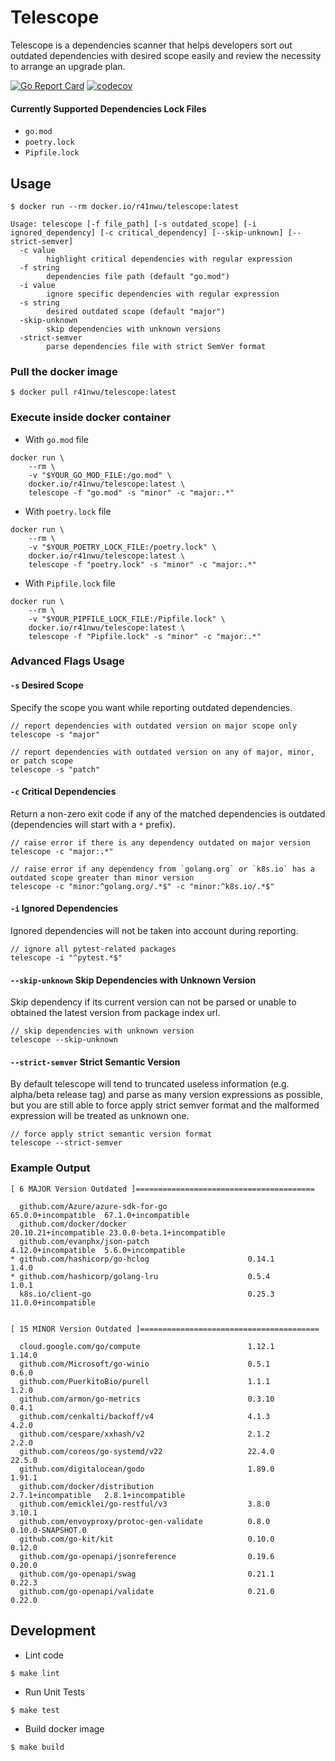 # Telescope

Telescope is a dependencies scanner that helps developers sort out outdated dependencies with desired scope easily and review the necessity to arrange an upgrade plan.

[![Go Report Card](https://goreportcard.com/badge/github.com/rainrainwu/telescope)](https://goreportcard.com/report/github.com/rainrainwu/telescope)
[![codecov](https://codecov.io/gh/RainrainWu/telescope/branch/master/graph/badge.svg?token=4HWXOZEIsG)](https://codecov.io/gh/RainrainWu/telescope)

#### Currently Supported Dependencies Lock Files
- `go.mod`
- `poetry.lock`
- `Pipfile.lock`

## Usage
```
$ docker run --rm docker.io/r41nwu/telescope:latest

Usage: telescope [-f file_path] [-s outdated_scope] [-i ignored_dependency] [-c critical_dependency] [--skip-unknown] [--strict-semver]
  -c value
        highlight critical dependencies with regular expression
  -f string
        dependencies file path (default "go.mod")
  -i value
        ignore specific dependencies with regular expression
  -s string
        desired outdated scope (default "major")
  -skip-unknown
        skip dependencies with unknown versions
  -strict-semver
        parse dependencies file with strict SemVer format
```

### Pull the docker image
```
$ docker pull r41nwu/telescope:latest
```

### Execute inside docker container

- With `go.mod` file
```
docker run \
    --rm \
    -v "$YOUR_GO_MOD_FILE:/go.mod" \
    docker.io/r41nwu/telescope:latest \
    telescope -f "go.mod" -s "minor" -c "major:.*"
```

- With `poetry.lock` file
```
docker run \
    --rm \
    -v "$YOUR_POETRY_LOCK_FILE:/poetry.lock" \
    docker.io/r41nwu/telescope:latest \
    telescope -f "poetry.lock" -s "minor" -c "major:.*"
```

- With `Pipfile.lock` file
```
docker run \
    --rm \
    -v "$YOUR_PIPFILE_LOCK_FILE:/Pipfile.lock" \
    docker.io/r41nwu/telescope:latest \
    telescope -f "Pipfile.lock" -s "minor" -c "major:.*"
```

### Advanced Flags Usage

#### `-s` Desired Scope
Specify the scope you want while reporting outdated dependencies.
```
// report dependencies with outdated version on major scope only
telescope -s "major"

// report dependencies with outdated version on any of major, minor, or patch scope
telescope -s "patch"
```

#### `-c` Critical Dependencies
Return a non-zero exit code if any of the matched dependencies is outdated (dependencies will start with a `*` prefix).
```
// raise error if there is any dependency outdated on major version
telescope -c "major:.*"

// raise error if any dependency from `golang.org` or `k8s.io` has a outdated scope greater than minor version
telescope -c "minor:^golang.org/.*$" -c "minor:^k8s.io/.*$"
```

#### `-i` Ignored Dependencies
Ignored dependencies will not be taken into account during reporting.
```
// ignore all pytest-related packages
telescope -i "^pytest.*$"
```

#### `--skip-unknown` Skip Dependencies with Unknown Version
Skip dependency if its current version can not be parsed or unable to obtained the latest version from package index url.
```
// skip dependencies with unknown version
telescope --skip-unknown
```

#### `--strict-semver` Strict Semantic Version
By default telescope will tend to truncated useless information (e.g. alpha/beta release tag) and parse as many version expressions as possible, but you are still able to force apply strict semver format and the malformed expression will be treated as unknown one.
```
// force apply strict semantic version format
telescope --strict-semver
```

### Example Output
```
[ 6 MAJOR Version Outdated ]========================================

  github.com/Azure/azure-sdk-for-go                  65.0.0+incompatible  67.1.0+incompatible 
  github.com/docker/docker                           20.10.21+incompatible 23.0.0-beta.1+incompatible
  github.com/evanphx/json-patch                      4.12.0+incompatible  5.6.0+incompatible  
* github.com/hashicorp/go-hclog                      0.14.1               1.4.0               
* github.com/hashicorp/golang-lru                    0.5.4                1.0.1               
  k8s.io/client-go                                   0.25.3               11.0.0+incompatible 


[ 15 MINOR Version Outdated ]========================================

  cloud.google.com/go/compute                        1.12.1               1.14.0              
  github.com/Microsoft/go-winio                      0.5.1                0.6.0               
  github.com/PuerkitoBio/purell                      1.1.1                1.2.0               
  github.com/armon/go-metrics                        0.3.10               0.4.1               
  github.com/cenkalti/backoff/v4                     4.1.3                4.2.0               
  github.com/cespare/xxhash/v2                       2.1.2                2.2.0               
  github.com/coreos/go-systemd/v22                   22.4.0               22.5.0              
  github.com/digitalocean/godo                       1.89.0               1.91.1              
  github.com/docker/distribution                     2.7.1+incompatible   2.8.1+incompatible  
  github.com/emicklei/go-restful/v3                  3.8.0                3.10.1              
  github.com/envoyproxy/protoc-gen-validate          0.8.0                0.10.0-SNAPSHOT.0   
  github.com/go-kit/kit                              0.10.0               0.12.0              
  github.com/go-openapi/jsonreference                0.19.6               0.20.0              
  github.com/go-openapi/swag                         0.21.1               0.22.3              
  github.com/go-openapi/validate                     0.21.0               0.22.0
```

## Development
- Lint code
```
$ make lint
```

- Run Unit Tests
```
$ make test
```

- Build docker image
```
$ make build
```
